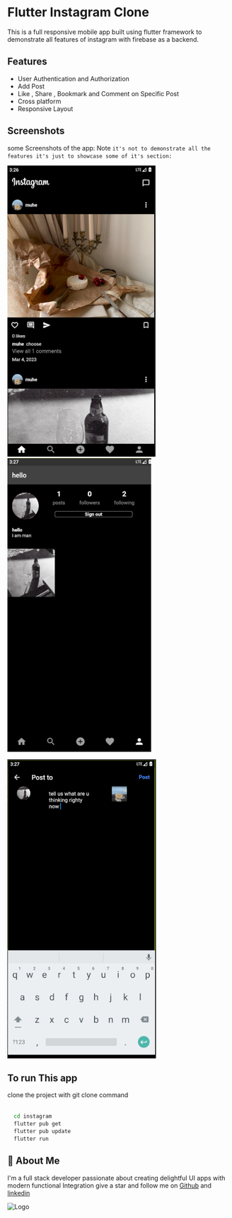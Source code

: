 
# Flutter Instagram Clone

This is a full responsive mobile app built using flutter framework to demonstrate all features of instagram with firebase as a backend.



## Features

- User Authentication and Authorization
- Add Post
- Like , Share , Bookmark and Comment on Specific Post
- Cross platform
- Responsive Layout




## Screenshots
some Screenshots of the app: Note ```it's not to demonstrate all the features it's just to showcase some of it's section:```

![App Screenshot](https://github.com/ibnuyezid/instagram_clone/blob/master/screensho/feed.png?raw=true)  ![App Screenshot](https://github.com/ibnuyezid/instagram_clone/blob/master/screensho/profile.png?raw=true)

![App Screenshot](https://github.com/ibnuyezid/instagram_clone/blob/master/screensho/add_post.png?raw=true)



 
 


## To run This app

clone the project with git clone command

```bash
  
  cd instagram
  flutter pub get
  flutter pub update
  flutter run
```
    
## 🚀 About Me
I'm a full stack developer passionate about creating delightful UI apps with modern functional Integration give a star and follow me on  [Github]( https://github.com/ibnuyezid) and 
 [linkedin](https://www.linkedin.com/in/mohammed-yezid/)


![Logo](https://play.google.com/intl/en/badges/images/generic/en_badge_web_generic.png)


